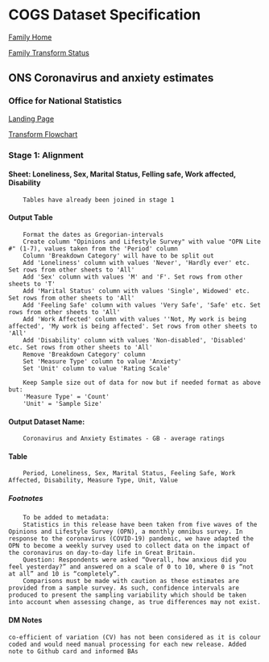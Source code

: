 # COGS Dataset Specification

[Family Home](https://gss-cogs.github.io/family-covid-19/datasets/specmenu.html)

[Family Transform Status](https://gss-cogs.github.io/family-covid-19/datasets/index.html)

## ONS Coronavirus and anxiety estimates 

### Office for National Statistics

[Landing Page](https://www.ons.gov.uk/peoplepopulationandcommunity/wellbeing/datasets/coronavirusandanxietyestimates)

[Transform Flowchart](https://gss-cogs.github.io/family-covid-19/datasets/specflowcharts.html?ONS-Coronavirus-and-anxiety-estimates/flowchart.ttl)

### Stage 1: Alignment

#### Sheet: Loneliness, Sex, Marital Status, Felling safe, Work affected, Disability

		Tables have already been joined in stage 1

#### Output Table

		Format the dates as Gregorian-intervals
		Create column "Opinions and Lifestyle Survey" with value "OPN Lite #" (1-7), values taken from the 'Period' column
		Column 'Breakdown Category' will have to be split out
		Add 'Loneliness' column with values 'Never', 'Hardly ever' etc. Set rows from other sheets to 'All'
		Add 'Sex' column with values 'M' and 'F'. Set rows from other sheets to 'T'
		Add 'Marital Status' column with values 'Single', Widowed' etc. Set rows from other sheets to 'All'
		Add 'Feeling Safe' column with values 'Very Safe', 'Safe' etc. Set rows from other sheets to 'All'
		Add 'Work Affected' column with values ''Not, My work is being affected', 'My work is being affected'. Set rows from other sheets to 'All'
		Add 'Disability' column with values 'Non-disabled', 'Disabled' etc. Set rows from other sheets to 'All'
		Remove 'Breakdown Category' column
		Set 'Measure Type' column to value 'Anxiety'
		Set 'Unit' column to value 'Rating Scale'

		Keep Sample size out of data for now but if needed format as above but:
		'Measure Type' = 'Count'
		'Unit' = 'Sample Size'
	
#### Output Dataset Name:

		Coronavirus and Anxiety Estimates - GB - average ratings

#### Table

		Period, Loneliness, Sex, Marital Status, Feeling Safe, Work Affected, Disability, Measure Type, Unit, Value

##### Footnotes

		To be added to metadata:
		Statistics in this release have been taken from five waves of the Opinions and Lifestyle Survey (OPN), a monthly omnibus survey. In response to the coronavirus (COVID-19) pandemic, we have adapted the OPN to become a weekly survey used to collect data on the impact of the coronavirus on day-to-day life in Great Britain.
		Question: Respondents were asked “Overall, how anxious did you feel yesterday?” and answered on a scale of 0 to 10, where 0 is “not at all” and 10 is “completely”.
		Comparisons must be made with caution as these estimates are provided from a sample survey. As such, confidence intervals are produced to present the sampling variability which should be taken into account when assessing change, as true differences may not exist. 

#### DM Notes

	co-efficient of variation (CV) has not been considered as it is colour coded and would need manual processing for each new release. Added note to Github card and informed BAs

